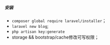 ##### 安装
- `composer global require laravel/installer`；
- `laravel new blog`;
- `php artisan key:generate`
- storage && bootstrap/cache修改可写权限；